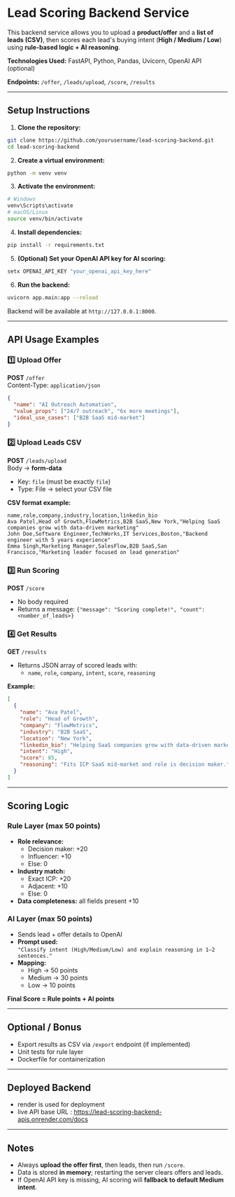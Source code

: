# Lead Scoring Backend Service

This backend service allows you to upload a **product/offer** and a **list of leads (CSV)**, then scores each lead's buying intent (**High / Medium / Low**) using **rule-based logic + AI reasoning**.

**Technologies Used:** FastAPI, Python, Pandas, Uvicorn, OpenAI API (optional)

**Endpoints:** `/offer`, `/leads/upload`, `/score`, `/results`

---

## Setup Instructions

1. **Clone the repository:**
```bash
git clone https://github.com/yourusername/lead-scoring-backend.git
cd lead-scoring-backend
```

2. **Create a virtual environment:**
```bash
python -m venv venv
```

3. **Activate the environment:**
```bash
# Windows
venv\Scripts\activate
# macOS/Linux
source venv/bin/activate
```

4. **Install dependencies:**
```bash
pip install -r requirements.txt
```

5. **(Optional) Set your OpenAI API key for AI scoring:**
```bash
setx OPENAI_API_KEY "your_openai_api_key_here"
```

6. **Run the backend:**
```bash
uvicorn app.main:app --reload
```

Backend will be available at `http://127.0.0.1:8000`.

---

## API Usage Examples

### 1️⃣ Upload Offer
**POST** `/offer`  
Content-Type: `application/json`

```json
{
  "name": "AI Outreach Automation",
  "value_props": ["24/7 outreach", "6x more meetings"],
  "ideal_use_cases": ["B2B SaaS mid-market"]
}
```

### 2️⃣ Upload Leads CSV
**POST** `/leads/upload`  
Body → **form-data**  
- Key: `file` (must be exactly `file`)  
- Type: File → select your CSV file  

**CSV format example:**
```csv
name,role,company,industry,location,linkedin_bio
Ava Patel,Head of Growth,FlowMetrics,B2B SaaS,New York,"Helping SaaS companies grow with data-driven marketing"
John Doe,Software Engineer,TechWorks,IT Services,Boston,"Backend engineer with 5 years experience"
Emma Singh,Marketing Manager,SalesFlow,B2B SaaS,San Francisco,"Marketing leader focused on lead generation"
```

### 3️⃣ Run Scoring
**POST** `/score`  
- No body required  
- Returns a message: `{"message": "Scoring complete!", "count": <number_of_leads>}`

### 4️⃣ Get Results
**GET** `/results`  
- Returns JSON array of scored leads with:
  - `name`, `role`, `company`, `intent`, `score`, `reasoning`

**Example:**
```json
[
  {
    "name": "Ava Patel",
    "role": "Head of Growth",
    "company": "FlowMetrics",
    "industry": "B2B SaaS",
    "location": "New York",
    "linkedin_bio": "Helping SaaS companies grow with data-driven marketing",
    "intent": "High",
    "score": 85,
    "reasoning": "Fits ICP SaaS mid-market and role is decision maker."
  }
]
```

---

## Scoring Logic

### Rule Layer (max 50 points)
- **Role relevance:**  
  - Decision maker: +20  
  - Influencer: +10  
  - Else: 0  
- **Industry match:**  
  - Exact ICP: +20  
  - Adjacent: +10  
  - Else: 0  
- **Data completeness:** all fields present +10  

### AI Layer (max 50 points)
- Sends lead + offer details to OpenAI  
- **Prompt used:**  
  `"Classify intent (High/Medium/Low) and explain reasoning in 1–2 sentences."`  
- **Mapping:**  
  - High → 50 points  
  - Medium → 30 points  
  - Low → 10 points  

**Final Score = Rule points + AI points**

---

## Optional / Bonus
- Export results as CSV via `/export` endpoint (if implemented)  
- Unit tests for rule layer  
- Dockerfile for containerization  

---

## Deployed Backend
- render is used for deployment
- live API base URL : https://lead-scoring-backend-apis.onrender.com/docs

 ---
 
## Notes
- Always **upload the offer first**, then leads, then run `/score`.  
- Data is stored **in memory**; restarting the server clears offers and leads.  
- If OpenAI API key is missing, AI scoring will **fallback to default Medium intent**.
  
